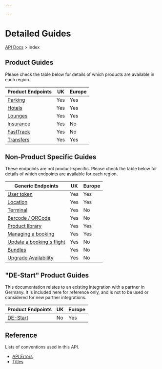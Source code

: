 ```yaml
---

---
```


# Detailed Guides

[API Docs](/hxapi/) > index

## Product Guides

Please check the table below for details of which products are available in each region.

|Product Endpoints|UK|Europe|
|-----------------|--|------|
|[Parking](/hxapi/parking)|Yes|Yes|
|[Hotels](/hxapi/hotel)|Yes|Yes|
|[Lounges](/hxapi/lounge)|Yes|Yes|
|[Insurance](/hxapi/insurance)|Yes|No|
|[FastTrack](/hxapi/fasttrack)|Yes|No|
|[Transfers](/hxapi/transfers)|Yes|Yes|



## Non-Product Specific Guides

These endpoints are not product-specific. Please check the table below for details of which endpoints are available for each region.


|Generic Endpoints|UK|Europe|
|-----------------|--|------|
|[User token](/hxapi/usertoken)|Yes|Yes|
|[Location](/hxapi/locations)|Yes|Yes|
|[Terminal](/hxapi/terminal)|Yes|No|
|[Barcode / QRCode](/hxapi/barcode)|Yes|No|
|[Product library](/hxapi/productlibrary)|Yes|Yes|
|[Managing a booking](/hxapi/viewamendcancel)|Yes|Yes|
|[Update a booking's flight](/hxapi/flightUpdate)|Yes|No|
|[Bundles](/hxapi/bundles)|Yes|No|
|[Upgrade Availability](/hxapi/upgrade)|Yes|No

## "DE-Start" Product Guides

This documentation relates to an existing integration with a partner in Germany. It is included here for reference only, and is not to be used or considered for new partner integrations.

|Product Endpoints|UK|Europe|
|-----------------|--|------|
|[DE-Start](/hxapi/de-start)|No|Yes|

## Reference

Lists of conventions used in this API.

* [API Errors](/hxapi/reference/errors)
* [Titles](/hxapi/reference/titles)
